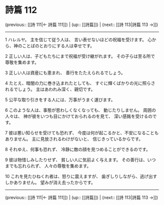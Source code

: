 # 詩篇 112

(previous:: [[詩 111|← 詩篇 111]]) | (up:: [[詩篇]]) | (next:: [[詩 113|詩篇 113 →]])

***


1 ハレルヤ。 主を信じて従う人は、 言い表せないほどの祝福を受けます。 心から、神のことばのとおりにする人は幸せです。 

2 正しい人は、子どもたちにまで祝福が受け継がれます。 その子らは至る所で尊敬を集めます。 

3 正しい人は資産にも恵まれ、 善行をたたえられるでしょう。 

4 たとえ、暗闇の力に巻き込まれたとしても、 すぐに輝くばかりの光に照らされるでしょう。 主はあわれみ深く、親切です。 

5 公平な取り引きをする人には、万事がうまく運びます。 

6 このような人は、事態が思わしくなくなっても、 動じたりしません。 周囲の人々は、 神が彼をいつも目にかけておられるのを見て、 深い感銘を受けるのです。 

7 彼は悪い知らせを受けても恐れず、 今度は何が起こるかと、不安になることもありません。 主に見放されるわけがないと、 信じきっているからです。 

8 それゆえ、何事も恐れず、 冷静に敵の顔を見つめることができるのです。 

9 彼は物惜しみしたりせず、 貧しい人に気前よく与えます。 その善行は、いつまでも忘れられず、 人々の尊敬を集めます。 

10 これを見たひねくれ者は、怒りに震えますが、 歯ぎしりしながら、逃げ出すしかありません。 望みが消え去ったからです。

***

(previous:: [[詩 111|← 詩篇 111]]) | (up:: [[詩篇]]) | (next:: [[詩 113|詩篇 113 →]])
